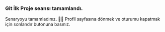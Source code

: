 ### Git İlk Proje seansı tamamlandı. 
Senaryoyu tamamladınız. 👏🏻
Profil sayfasına dönmek ve oturumu kapatmak için sonlandır butonuna basınız.